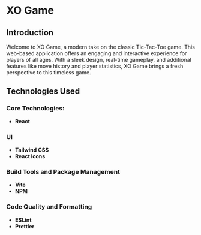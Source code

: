 # XO Game

## Introduction

Welcome to XO Game, a modern take on the classic Tic-Tac-Toe game. This web-based application offers an engaging and interactive experience for players of all ages. With a sleek design, real-time gameplay, and additional features like move history and player statistics, XO Game brings a fresh perspective to this timeless game.

## Technologies Used

### Core Technologies:

- **React**

### UI

- **Tailwind CSS**
- **React Icons**

### Build Tools and Package Management

- **Vite**
- **NPM**

### Code Quality and Formatting

- **ESLint**
- **Prettier**
